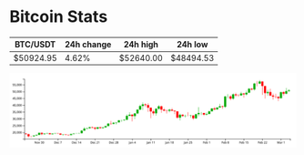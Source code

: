 # Bitcoin Stats

BTC/USDT|24h change|24h high|24h low|
|---|---|---|---|
|$50924.95|4.62%|$52640.00|$48494.53|

<img src="./chart.svg">
